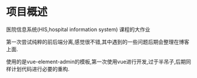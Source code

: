 # 项目概述
医院信息系统(HIS,hospital information system) 课程的大作业

第一次尝试纯粹的前后端分离,感觉很不错,其中遇到的一些问题后期会整理在博客上面.

使用的是vue-element-admin的模板,第一次使用vue进行开发,过于半吊子,后期同样计划代码进行必要的重构.